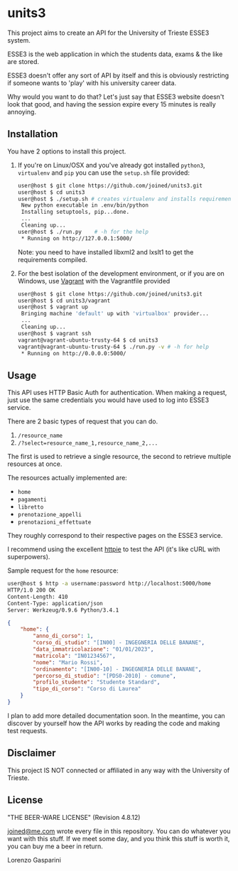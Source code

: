 units3
======
This project aims to create an API for the University of Trieste ESSE3 system.

ESSE3 is the web application in which the students data, exams & the like are stored.

ESSE3 doesn't offer any sort of API by itself and this is obviously
restricting if someone wants to 'play' with his university career data.

Why would you want to do that? Let's just say that ESSE3 website doesn't look that good, and having the session expire every 15 minutes is really annoying.

## Installation

You have 2 options to install this project.

1. If you're on Linux/OSX and you've already got installed `python3`, `virtualenv` and `pip` you can use the `setup.sh` file provided:

    ```bash
    user@host $ git clone https://github.com/joined/units3.git
    user@host $ cd units3
    user@host $ ./setup.sh # creates virtualenv and installs requirements
     New python executable in .env/bin/python
     Installing setuptools, pip...done.
     ...
     Cleaning up...
    user@host $ ./run.py    # -h for the help
     * Running on http://127.0.0.1:5000/
    ```

    Note: you need to have installed libxml2 and lxslt1 to get the requirements compiled.

2. For the best isolation of the development environment, or if you are on Windows, use [Vagrant](http://vagrantup.com) with the Vagrantfile provided

    ```bash
    user@host $ git clone https://github.com/joined/units3.git
    user@host $ cd units3/vagrant
    user@host $ vagrant up
     Bringing machine 'default' up with 'virtualbox' provider...
     ...
     Cleaning up...
    user@host $ vagrant ssh
    vagrant@vagrant-ubuntu-trusty-64 $ cd units3
    vagrant@vagrant-ubuntu-trusty-64 $ ./run.py -v # -h for help
     * Running on http://0.0.0.0:5000/
    ```

## Usage
This API uses HTTP Basic Auth for authentication. When making a request, just use
the same credentials you would have used to log into ESSE3 service.

There are 2 basic types of request that you can do.

1. `/resource_name`
2. `/?select=resource_name_1,resource_name_2,...`

The first is used to retrieve a single resource, the second to retrieve multiple resources at once.

The resources actually implemented are:

+ `home`
+ `pagamenti`
+ `libretto`
+ `prenotazione_appelli`
+ `prenotazioni_effettuate`

They roughly correspond to their respective pages on the ESSE3 service.

I recommend using the excellent [httpie](https://github.com/jakubroztocil/httpie) to test the API (it's like cURL with superpowers). 

Sample request for the `home` resource:

```bash
user@host $ http -a username:password http://localhost:5000/home
HTTP/1.0 200 OK
Content-Length: 410
Content-Type: application/json
Server: Werkzeug/0.9.6 Python/3.4.1
```

```json
{
    "home": {
        "anno_di_corso": 1,
        "corso_di_studio": "[IN00] - INGEGNERIA DELLE BANANE",
        "data_immatricolazione": "01/01/2023",
        "matricola": "IN01234567",
        "nome": "Mario Rossi",
        "ordinamento": "[IN00-10] - INGEGNERIA DELLE BANANE",
        "percorso_di_studio": "[PDS0-2010] - comune",
        "profilo_studente": "Studente Standard",
        "tipo_di_corso": "Corso di Laurea"
    }
}
```

I plan to add more detailed documentation soon. In the meantime, you can discover
by yourself how the API works by reading the code and making test requests.

## Disclaimer
This project IS NOT connected or affiliated in any way with the University of Trieste.

## License
"THE BEER-WARE LICENSE" (Revision 4.8.12)

<joined@me.com> wrote every file in this repository.
You can do whatever you want with this stuff.
If we meet some day, and you think this stuff is worth it, you can buy me a beer
in return.

Lorenzo Gasparini
